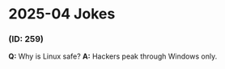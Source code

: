 # 2025-04 Jokes


###  (ID: 259)
**Q:** Why is Linux safe?
**A:** Hackers peak through Windows only.
